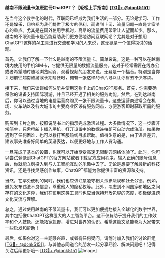 **越南不限流量卡怎麽註冊ChatGPT？【轻松上手指南】[[TG💪+ @donk5151](https://t.me/s/donk5151)]**

在当今这个数字化的时代，互联网已经成为我们生活的一部分。无论是学习、工作还是娱乐，网络都为我们提供了极大的便利。而说到上网，流量问题一直是大家关心的重点。尤其是在国外使用手机时，高昂的流量费用常常让人望而却步。那么，越南的不限流量卡是否能帮助我们更方便地访问互联网呢？尤其是对于想用ChatGPT这样的AI工具进行交流和学习的人来说，这无疑是一个值得探讨的话题。

首先，让我们了解一下什么是越南的不限流量卡。简单来说，这是一种可以在越南境内使用的手机SIM卡，它提供无限量的数据流量服务。这对于经常需要在线办公或者希望随时随地浏览网页、观看视频的朋友来说，无疑是一个福音。特别是当你计划前往越南旅游或长期居住时，拥有一张这样的卡片可以让你省去不少麻烦。

接下来，我们来谈谈如何注册并使用这张卡上的ChatGPT服务。首先，你需要确保你的设备支持国际漫游，并且已经开通了相关的服务功能。然后，在到达越南后，你可以通过当地的电信运营商购买一张不限流量卡。这些运营商通常会在机场、火车站以及各大城市的主要商业区设有服务网点，方便游客即时获取所需的服务。

购买到卡片之后，按照说明书上的指示完成激活过程。大多数情况下，这一步骤非常简单，只需将新卡插入手机，打开设置中的数据连接即可自动完成注册。如果你遇到了任何困难，也可以拨打客服热线寻求帮助。值得注意的是，由于语言差异，建议事先准备好简单的英语表达，以便更好地与工作人员沟通。

一旦完成了基本的设置，你就可以开始享受高速无限制的网络体验了。此时，你可以尝试登录到ChatGPT的官方网站或者下载官方应用程序。输入正确的账号信息后，你就能立刻投入到与人工智能互动的乐趣中去了。无论是想要了解最新的科技资讯，还是寻找灵感创作故事，ChatGPT都能为你提供丰富的资源和支持。

当然，在享受便利的同时，我们也应该注意遵守相关法律法规和社会公德。例如，避免发布违法不良信息，尊重他人的隐私权等。此外，考虑到不同国家和地区之间存在的文化差异，我们在使用这类工具时也应当保持开放包容的态度，积极促进跨文化交流与理解。

总之，通过使用越南的不限流量卡，我们可以更加便捷地接入全球化的数字世界，其中包括像ChatGPT这样强大的人工智能平台。这不仅有助于提升我们的工作效率和个人技能，还能拓宽视野，增进对世界的认识。希望这篇文章能够为大家带来一些启发和帮助！

最后，如果你对这一主题感兴趣，或者有任何疑问，请随时加入我们的讨论群组[[TG💪+ @donk5151](https://t.me/s/donk5151)]，与其他志同道合的朋友一起分享经验、解决问题吧！记得关注后续更新哦～[[TG💪+ @donk5151](https://t.me/s/donk5151) ![Image](https://i.postimg.cc/rwNCRYN7/Snipaste-2025-04-30-17-27-05.png)]